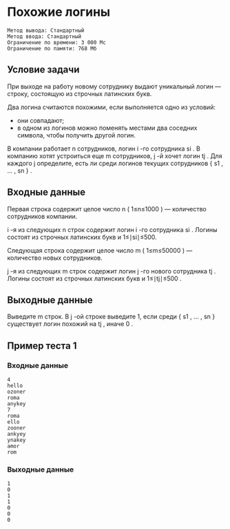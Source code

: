 # Похожие логины
```
Метод вывода: Стандартный
Метод ввода: Стандартный
Ограничение по времени: 3 000 Мс
Ограничение по памяти: 768 Мб
```

## Условие задачи
При выходе на работу новому сотруднику выдают уникальный логин — строку, состоящую из строчных латинских букв.

Два логина считаются похожими, если выполняется одно из условий:
- они совпадают;
- в одном из логинов можно поменять местами два соседних символа, чтобы получить другой логин.

В компании работает
n
сотрудников, логин
i
-го сотрудника
si
.
В компанию хотят устроиться еще
m
сотрудников,
j
-й хочет логин
tj
.
Для каждого
j
определите, есть ли среди логинов текущих сотрудников
{
s1
,
…
,
sn
}
.

## Входные данные
Первая строка содержит целое число
n
(
1≤n≤1000
) — количество сотрудников компании.

i
-я из следующих
n
строк содержит логин
i
-го сотрудника
si
. Логины состоят из строчных латинских букв и
1≤∣si∣≤500.

Следующая строка содержит целое число
m
(
1≤m≤50000
) — количество новых сотрудников.

j
-я из следующих
m
строк содержит логин
j
-го нового сотрудника
tj
. Логины состоят из строчных латинских букв и
1≤∣tj∣≤500
.

## Выходные данные

Выведите
m
строк. В
j
-ой строке выведите 1, если среди
{
s1
,
…
,
sn
}
существует логин похожий на
tj
, иначе
0
.

## Пример теста 1
### Входные данные
```
4
hello
ozoner
roma
anykey
7
roma
ello
zooner
ankyey
ynakey
amor
rom
```

### Выходные данные
```
1
0
1
1
0
0
0
```